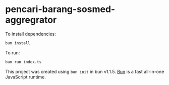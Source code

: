 # pencari-barang-sosmed-aggregrator

To install dependencies:

```bash
bun install
```

To run:

```bash
bun run index.ts
```

This project was created using `bun init` in bun v1.1.5. [Bun](https://bun.sh) is a fast all-in-one JavaScript runtime.
